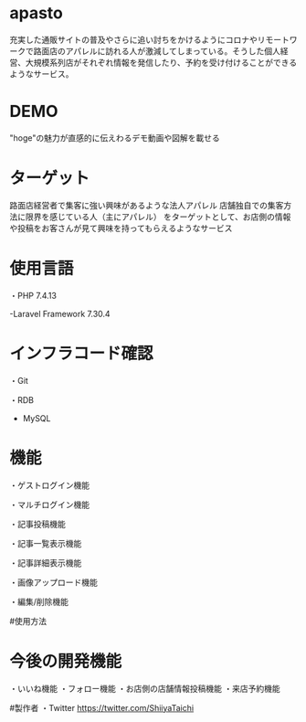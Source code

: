 # apasto
 
充実した通販サイトの普及やさらに追い討ちをかけるようにコロナやリモートワークで路面店のアパレルに訪れる人が激減してしまっている。そうした個人経営、大規模系列店がそれぞれ情報を発信したり、予約を受け付けることができるようなサービス。
 
# DEMO
 
"hoge"の魅力が直感的に伝えわるデモ動画や図解を載せる
 
# ターゲット
 
路面店経営者で集客に強い興味があるような法人アパレル
店舗独自での集客方法に限界を感じている人（主にアパレル）
をターゲットとして、お店側の情報や投稿をお客さんが見て興味を持ってもらえるようなサービス
 
# 使用言語
 
・PHP 7.4.13

-Laravel Framework 7.30.4

# インフラコード確認
・Git

・RDB
- MySQL

# 機能
 
・ゲストログイン機能

・マルチログイン機能

・記事投稿機能

・記事一覧表示機能

・記事詳細表示機能

・画像アップロード機能

・編集/削除機能

#使用方法


# 今後の開発機能
・いいね機能
・フォロー機能
・お店側の店舗情報投稿機能
・来店予約機能

#製作者
・Twitter https://twitter.com/ShiiyaTaichi

